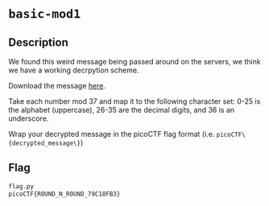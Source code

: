 # `basic-mod1`

## Description
We found this weird message being passed around on the servers, we think we have a working decrpytion scheme.

Download the message [here](https://artifacts.picoctf.net/c/393/message.txt).

Take each number mod 37 and map it to the following character set: 0-25 is the alphabet (uppercase), 26-35 are the decimal digits, and 36 is an underscore.

Wrap your decrypted message in the picoCTF flag format (i.e. `picoCTF\{decrypted_message\}`)

## Flag

```bash
flag.py
picoCTF{R0UND_N_R0UND_79C18FB3}
```
